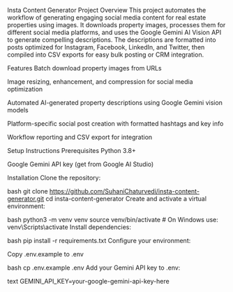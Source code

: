 Insta Content Generator
Project Overview
This project automates the workflow of generating engaging social media content for real estate properties using images. It downloads property images, processes them for different social media platforms, and uses the Google Gemini AI Vision API to generate compelling descriptions. The descriptions are formatted into posts optimized for Instagram, Facebook, LinkedIn, and Twitter, then compiled into CSV exports for easy bulk posting or CRM integration.

Features
Batch download property images from URLs

Image resizing, enhancement, and compression for social media optimization

Automated AI-generated property descriptions using Google Gemini vision models

Platform-specific social post creation with formatted hashtags and key info

Workflow reporting and CSV export for integration

Setup Instructions
Prerequisites
Python 3.8+

Google Gemini API key (get from Google AI Studio)

Installation
Clone the repository:

bash
git clone https://github.com/SuhaniChaturvedi/insta-content-generator.git
cd insta-content-generator
Create and activate a virtual environment:

bash
python3 -m venv venv
source venv/bin/activate  # On Windows use: venv\Scripts\activate
Install dependencies:

bash
pip install -r requirements.txt
Configure your environment:

Copy .env.example to .env

bash
cp .env.example .env
Add your Gemini API key to .env:

text
GEMINI_API_KEY=your-google-gemini-api-key-here
